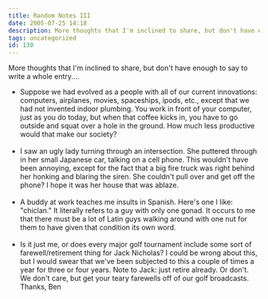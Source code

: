 ```yaml
---
title: Random Notes III
date: 2005-07-25 14:18
description: More thoughts that I'm inclined to share, but don't have enough to say to write a whole entry....
tags: uncategorized
id: 130
---
```

More thoughts that I'm inclined to share, but don't have enough to say to write a whole entry....

<ul><li>Suppose we had evolved as a people with all of our current innovations:  computers, airplanes, movies, spaceships, ipods, etc., except that we had not invented indoor plumbing.  You work in front of your computer, just as you do today, but when that coffee kicks in, you have to go outside and squat over a hole in the ground.  How much less productive would that make our society?<br><br></li><li>I saw an ugly lady turning through an intersection.  She puttered through in her small Japanese car, talking on a cell phone.  This wouldn't have been annoying, except for the fact that a big fire truck was right behind her honking and blaring the siren.  She couldn't pull over and get off the phone?  I hope it was her house that was ablaze.<br><br></li><li>A buddy at work teaches me insults in Spanish.  Here's one I like:  "chiclan."  It literally refers to a guy with only one gonad.  It occurs to me that there must be a lot of Latin guys walking around with one nut for them to have given that condition its own word.<br><br></li><li>Is it just me, or does every major golf tournament include some sort of farewell/retirement thing for Jack Nicholas?  I could be wrong about this, but I would swear that we've been subjected to this a couple of times a year for three or four years.  Note to Jack:  just retire already.  Or don't.  We don't care, but get your teary farewells off of our golf broadcasts.  Thanks, Ben</li></ul>
